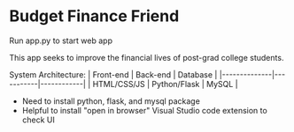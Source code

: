 # Budget Finance Friend

Run app.py to start web app

This app seeks to improve the financial lives of post-grad college students.

System Architecture:
| Front-end        | Back-end    | Database |
|--------------|-----------|------------|
| HTML/CSS/JS | Python/Flask      | MySQL        |

* Need to install python, flask, and mysql package
* Helpful to install "open in browser" Visual Studio code extension to check UI
